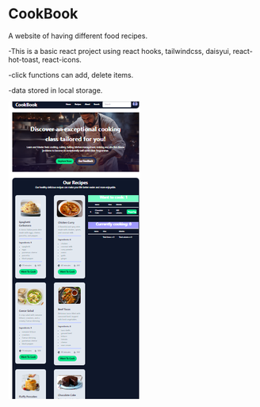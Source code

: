# CookBook
A website of having different food recipes.

-This is a basic react project using react hooks, tailwindcss, daisyui, react-hot-toast, react-icons.

-click functions can add, delete items.

-data stored in local storage.


<img src="./src/assets/images/cookBook-pic.PNG"/>


